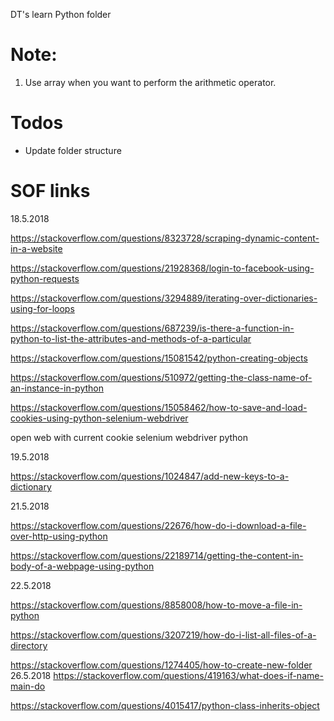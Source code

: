 DT's learn Python folder

# Note:

1. Use array when you want to perform the arithmetic operator.

# Todos
+ Update folder structure

# SOF links
18.5.2018

https://stackoverflow.com/questions/8323728/scraping-dynamic-content-in-a-website

https://stackoverflow.com/questions/21928368/login-to-facebook-using-python-requests

https://stackoverflow.com/questions/3294889/iterating-over-dictionaries-using-for-loops

https://stackoverflow.com/questions/687239/is-there-a-function-in-python-to-list-the-attributes-and-methods-of-a-particular

https://stackoverflow.com/questions/15081542/python-creating-objects

https://stackoverflow.com/questions/510972/getting-the-class-name-of-an-instance-in-python

https://stackoverflow.com/questions/15058462/how-to-save-and-load-cookies-using-python-selenium-webdriver

open web with current cookie selenium webdriver python

19.5.2018

https://stackoverflow.com/questions/1024847/add-new-keys-to-a-dictionary

21.5.2018

https://stackoverflow.com/questions/22676/how-do-i-download-a-file-over-http-using-python

https://stackoverflow.com/questions/22189714/getting-the-content-in-body-of-a-webpage-using-python

22.5.2018

https://stackoverflow.com/questions/8858008/how-to-move-a-file-in-python

https://stackoverflow.com/questions/3207219/how-do-i-list-all-files-of-a-directory

https://stackoverflow.com/questions/1274405/how-to-create-new-folder
26.5.2018
https://stackoverflow.com/questions/419163/what-does-if-name-main-do

https://stackoverflow.com/questions/4015417/python-class-inherits-object
